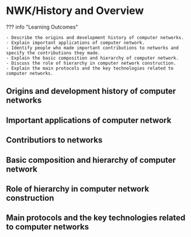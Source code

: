 # NWK/History and Overview

??? info "Learning Outcomes"

    - Describe the origins and development history of computer networks.
    - Explain important applications of computer network.
    - Identify people who made important contributions to networks and specify the contributions they made. 
    - Explain the basic composition and hierarchy of computer network.
    - Discuss the role of hierarchy in computer network construction.
    - Explain the main protocols and the key technologies related to computer networks.

## Origins and development history of computer networks

## Important applications of computer network

## Contributiors to networks

## Basic composition and hierarchy of computer network

## Role of hierarchy in computer network construction

## Main protocols and the key technologies related to computer networks
